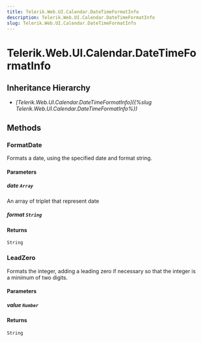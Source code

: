 ```yaml
---
title: Telerik.Web.UI.Calendar.DateTimeFormatInfo
description: Telerik.Web.UI.Calendar.DateTimeFormatInfo
slug: Telerik.Web.UI.Calendar.DateTimeFormatInfo
---
```


# Telerik.Web.UI.Calendar.DateTimeFormatInfo  

## Inheritance Hierarchy

* *[Telerik.Web.UI.Calendar.DateTimeFormatInfo]({%slug Telerik.Web.UI.Calendar.DateTimeFormatInfo%})*


## Methods

###  FormatDate

Formats a date, using the specified date and format string.

#### Parameters

##### date `Array`

An array of triplet that represent date

##### format `String`

#### Returns

`String`

### LeadZero

Formats the integer, adding a leading zero if necessary so that the integer is a minimum of two digits.

#### Parameters

##### value `Number`

#### Returns

`String`

